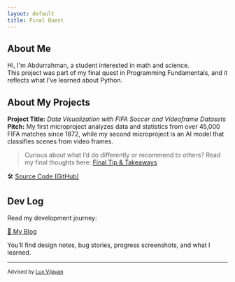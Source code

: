 ```yaml
---
layout: default
title: Final Quest
---
```


## About Me

Hi, I'm Abdurrahman, a student interested in math and science.  
This project was part of my final quest in Programming Fundamentals, and it reflects what I’ve learned about Python.

## About My Projects

**Project Title:** *Data Visualization with FIFA Soccer and Videoframe Datasets*
**Pitch:** My first microproject analyzes data and statistics from over 45,000 FIFA matches since 1872, while my second microproject is an AI model that classifies scenes from video frames.

> Curious about what I’d do differently or recommend to others? Read my final thoughts here: [Final Tip & Takeaways](_posts/2025-05-23-tip.md)

🛠️ [Source Code (GitHub)](https://github.com/YOURUSERNAME/YOURPROJECT)  

## Dev Log

Read my development journey:  

[📝 My Blog](blog.html)

You’ll find design notes, bug stories, progress screenshots, and what I learned.

---

<small>Advised by [Lux Vijayan](mailto:laxmiv2@illinois.edu)</small>
